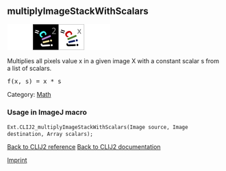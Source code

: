 ## multiplyImageStackWithScalars
<img src="images/mini_empty_logo.png"/><img src="images/mini_clij2_logo.png"/><img src="images/mini_clijx_logo.png"/><img src="images/mini_empty_logo.png"/>

Multiplies all pixels value x in a given image X with a constant scalar s from a list of scalars.

<pre>f(x, s) = x * s</pre>

Category: [Math](https://clij.github.io/clij2-docs/reference__math)

### Usage in ImageJ macro
```
Ext.CLIJ2_multiplyImageStackWithScalars(Image source, Image destination, Array scalars);
```


[Back to CLIJ2 reference](https://clij.github.io/clij2-docs/reference)
[Back to CLIJ2 documentation](https://clij.github.io/clij2-docs)

[Imprint](https://clij.github.io/imprint)
